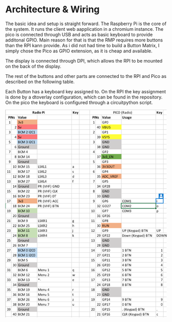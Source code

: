 # Architecture & Wiring

The basic idea and setup is straight forward. The Raspberry Pi is the core of the system. It runs the client web aapplication in a chromium instance. The pico is connected through USB and acts as basic keyboard to provide additonal GPIO. Main reason for that is that the RMP requires more buttons than the RPI kann provide. As i did not had time to build a Button Matrix, I simply chose the Pico as GPIO extension, as it is cheap and available.

The display is connected through DPI, which allows the RPI to be mounted on the back of the display.

The rest of the buttons and other parts are connected to the RPI and Pico as described on the following table. 

Each Button has a keyboard key assigned to. On the RPI the key assignment is done by a dtoverlay configuration, which can be found in the repository. On the pico the keyboard is configured through a circuitpython script. 

![Wiring Table](https://github.com/homeavionicgroup/rmp/blob/main/documentation/images/rmp_pin_wiring.png)
